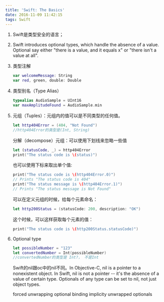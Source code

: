 ```yaml
---
title: 'Swift: The Basics'
date: 2016-11-09 11:42:15
tags: Swift
---
```

1. Swift是类型安全的语言；
2. Swift introduces optional types, which handle the absence of a value. Optional say either "there is a value, and it equals x" or "there isn't a value at all".
3. 类型注解

	~~~swift
	var welcomeMessage: String
	var red, green, double: Double
	~~~

4. 类型别名（Type Alias）

	~~~swift
	typealias AudioSample = UInt16
	var maxAmplitudeFound = AudioSample.min
	~~~

5. 元组（Tuples）：元组内的值可以是不同类型的任何值。

	~~~swift
	let http404Error = (404, "Not Found")
	//http404Error的类型是(Int, String)
	~~~

	分解（decompose）元组：可以使用下划线来忽略一些值

	~~~swift
	let (statusCode, _) = http404Error
	print("The status code is \(status)")
	~~~

	也可以使用下标来取出单个值:

	~~~swift
 	print("The status code is \(http404Error.0)")
 	// Prints "The status code is 404"
 	print("The status message is \(http404Error.1)")
 	// Prints "The status message is Not Found"
 	~~~

	可以在定义元组的时候，给每个元素命名：

	~~~swift
	let http200Status = (statusCode: 200, description: "OK")
	~~~

	这个时候，可以这样获取每个元素的值：

	~~~swift
	print("The status code is \(http200Status.statusCode)")
	~~~

6. Optional type
	
	~~~swift
	let possibleNumber = "123"
	let convertedNumber = Int(possibleNumber)
	//convertedNumber的类型是 Int?， 不是Int
	~~~

	Swift的nil跟oc中的nil不同。In Objective-C, nil is a pointer to a nonexistent object. In Swift, nil is not a pointer -- it's the absence of a value of certain type. Optionals of any type can be set to nil, not just object types.
	
	forced unwrapping
	optional binding
	implicity unwrapped optionals